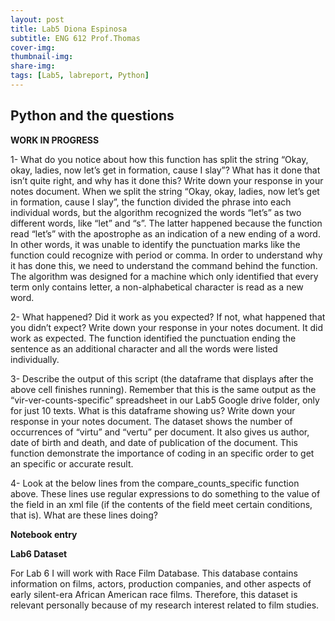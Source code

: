 ```yaml
---
layout: post
title: Lab5 Diona Espinosa
subtitle: ENG 612 Prof.Thomas
cover-img:
thumbnail-img: 
share-img: 
tags: [Lab5, labreport, Python]
---
```


## Python and the questions

**WORK IN PROGRESS**

1- What do you notice about how this function has split the string “Okay, okay, ladies, now let’s get in formation, cause I slay”? What has it done that isn’t quite right, and why has it done this? Write down your response in your notes document.
When we split the string “Okay, okay, ladies, now let’s get in formation, cause I slay”, the function divided the phrase into each individual words, but the algorithm recognized the words “let’s” as two different words, like “let” and “s”. The latter happened because the function read “let’s” with the apostrophe as an indication of a new ending of a word. In other words, it was unable to identify the punctuation marks like the function could recognize with period or comma. In order to understand why it has done this, we need to understand the command behind the function. The algorithm was designed for a machine which only identified that every term only contains letter, a non-alphabetical character is read as a new word.

2- What happened? Did it work as you expected? If not, what happened that you didn’t expect? Write down your response in your notes document.
It did work as expected. The function identified the punctuation ending the sentence as an additional character and all the words were listed individually. 

3- Describe the output of this script (the dataframe that displays after the above cell finishes running). Remember that this is the same output as the “vir-ver-counts-specific” spreadsheet in our Lab5 Google drive folder, only for just 10 texts. What is this dataframe showing us? Write down your response in your notes document.
The dataset shows the number of occurrences of “virtu” and “vertu” per document. It also gives us author, date of birth and death, and date of publication of the document. This function demonstrate the importance of coding in an specific order to get an specific  or accurate result. 

4- Look at the below lines from the compare_counts_specific function above. These lines use regular expressions to do something to the value of the <date> field in an xml file (if the contents of the <date> field meet certain conditions, that is). What are these lines doing?




**Notebook entry**

**Lab6 Dataset**

For Lab 6 I will work with Race Film Database. This database contains information on films, actors, production companies, and other aspects of early silent-era African American race films. 
Therefore, this dataset is relevant personally because of my research interest related to film studies. 